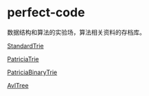 # perfect-code

数据结构和算法的实验场，算法相关资料的存档库。

[StandardTrie](src/main/java/com/igeeksky/perfect/nlp/trie/StandardTrie.java)


[PatriciaTrie](src/main/java/com/igeeksky/perfect/nlp/trie/PatriciaTrie.java)


[PatriciaBinaryTrie](src/main/java/com/igeeksky/perfect/nlp/trie/PatriciaBinaryTrie.java)


[AvlTree](src/main/java/com/igeeksky/perfect/tree/AvlTree.java)
